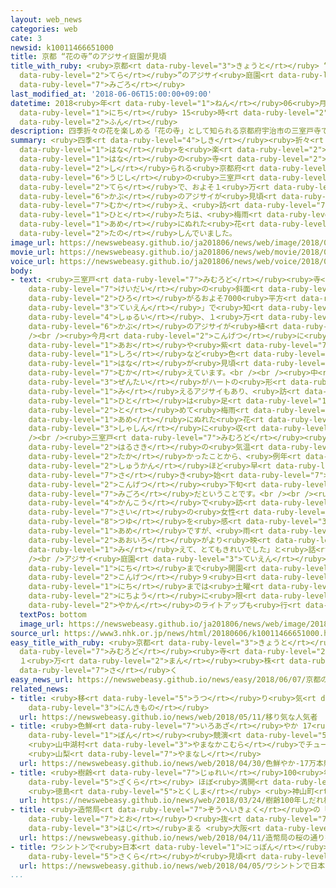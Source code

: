 ```yaml
---
layout: web_news
categories: web
cate: 3
newsid: k10011466651000
title: 京都 “花の寺”のアジサイ庭園が見頃
title_with_ruby: <ruby>京都<rt data-ruby-level="3">きょうと</rt></ruby> “<ruby>花<rt data-ruby-level="1">はな</rt></ruby>の<ruby>寺<rt
  data-ruby-level="2">てら</rt></ruby>”のアジサイ<ruby>庭園<rt data-ruby-level="3">ていえん</rt></ruby>が<ruby>見頃<rt
  data-ruby-level="7">みごろ</rt></ruby>
last_modified_at: '2018-06-06T15:00:00+09:00'
datetime: 2018<ruby>年<rt data-ruby-level="1">ねん</rt></ruby>06<ruby>月<rt data-ruby-level="1">がつ</rt></ruby>06<ruby>日<rt
  data-ruby-level="1">にち</rt></ruby> 15<ruby>時<rt data-ruby-level="2">じ</rt></ruby>00<ruby>分<rt
  data-ruby-level="2">ふん</rt></ruby>
description: 四季折々の花を楽しめる「花の寺」として知られる京都府宇治市の三室戸寺で、およそ１万株のアジサイが見頃を迎え、訪れた人たちは、梅雨の雨にぬれた花を楽しんでいました。
summary: <ruby>四季<rt data-ruby-level="4">しき</rt></ruby><ruby>折々<rt data-ruby-level="4">おりおり</rt></ruby>の<ruby>花<rt
  data-ruby-level="1">はな</rt></ruby>を<ruby>楽<rt data-ruby-level="2">たの</rt></ruby>しめる「<ruby>花<rt
  data-ruby-level="1">はな</rt></ruby>の<ruby>寺<rt data-ruby-level="2">てら</rt></ruby>」として<ruby>知<rt
  data-ruby-level="2">し</rt></ruby>られる<ruby>京都府<rt data-ruby-level="4">きょうとふ</rt></ruby><ruby>宇治市<rt
  data-ruby-level="6">うじし</rt></ruby>の<ruby>三室戸<rt data-ruby-level="7">みむろど</rt></ruby><ruby>寺<rt
  data-ruby-level="2">てら</rt></ruby>で、およそ１<ruby>万<rt data-ruby-level="2">まん</rt></ruby><ruby>株<rt
  data-ruby-level="6">かぶ</rt></ruby>のアジサイが<ruby>見頃<rt data-ruby-level="7">みごろ</rt></ruby>を<ruby>迎<rt
  data-ruby-level="7">むか</rt></ruby>え、<ruby>訪<rt data-ruby-level="7">おとず</rt></ruby>れた<ruby>人<rt
  data-ruby-level="1">ひと</rt></ruby>たちは、<ruby>梅雨<rt data-ruby-level="8">つゆ</rt></ruby>の<ruby>雨<rt
  data-ruby-level="1">あめ</rt></ruby>にぬれた<ruby>花<rt data-ruby-level="1">はな</rt></ruby>を<ruby>楽<rt
  data-ruby-level="2">たの</rt></ruby>しんでいました。
image_url: https://newswebeasy.github.io/ja201806/news/web/image/2018/06/06/K10011466651_1806061454_1806061458_01_02.jpg
movie_url: https://newswebeasy.github.io/ja201806/news/web/movie/2018/06/06/k10011466651_201806061705_201806061753.mp4
voice_url: https://newswebeasy.github.io/ja201806/news/web/voice/2018/06/06/k10011466651_201806061705_201806061753.mp3
body:
- text: <ruby>三室戸<rt data-ruby-level="7">みむろど</rt></ruby><ruby>寺<rt data-ruby-level="2">てら</rt></ruby>は、<ruby>境内<rt
    data-ruby-level="7">けいだい</rt></ruby>の<ruby>斜面<rt data-ruby-level="7">しゃめん</rt></ruby>に<ruby>広<rt
    data-ruby-level="2">ひろ</rt></ruby>がるおよそ7000<ruby>平方<rt data-ruby-level="3">へいほう</rt></ruby>メートルの「アジサイ<ruby>庭園<rt
    data-ruby-level="3">ていえん</rt></ruby>」で<ruby>知<rt data-ruby-level="2">し</rt></ruby>られ、およそ50<ruby>種類<rt
    data-ruby-level="4">しゅるい</rt></ruby>、１<ruby>万<rt data-ruby-level="2">まん</rt></ruby><ruby>株<rt
    data-ruby-level="6">かぶ</rt></ruby>のアジサイが<ruby>植<rt data-ruby-level="3">う</rt></ruby>えられています。<br
    /><br /><ruby>今月<rt data-ruby-level="2">こんげつ</rt></ruby>に<ruby>入<rt data-ruby-level="1">はい</rt></ruby>って<ruby>青<rt
    data-ruby-level="1">あお</rt></ruby>や<ruby>紫<rt data-ruby-level="7">むらさき</rt></ruby>、それに<ruby>白<rt
    data-ruby-level="1">しろ</rt></ruby>など<ruby>色<rt data-ruby-level="2">いろ</rt></ruby>とりどりの<ruby>花<rt
    data-ruby-level="1">はな</rt></ruby>が<ruby>見頃<rt data-ruby-level="7">みごろ</rt></ruby>を<ruby>迎<rt
    data-ruby-level="7">むか</rt></ruby>えています。<br /><br /><ruby>中<rt data-ruby-level="1">なか</rt></ruby>には<ruby>全体<rt
    data-ruby-level="3">ぜんたい</rt></ruby>がハートの<ruby>形<rt data-ruby-level="2">かたち</rt></ruby>に<ruby>見<rt
    data-ruby-level="1">み</rt></ruby>えるアジサイもあり、<ruby>訪<rt data-ruby-level="7">おとず</rt></ruby>れた<ruby>人<rt
    data-ruby-level="1">ひと</rt></ruby>は<ruby>足<rt data-ruby-level="1">あし</rt></ruby>を<ruby>止<rt
    data-ruby-level="2">と</rt></ruby>めて<ruby>梅雨<rt data-ruby-level="8">つゆ</rt></ruby>の<ruby>雨<rt
    data-ruby-level="1">あめ</rt></ruby>にぬれた<ruby>花<rt data-ruby-level="1">はな</rt></ruby>を<ruby>写真<rt
    data-ruby-level="3">しゃしん</rt></ruby>に<ruby>収<rt data-ruby-level="6">おさ</rt></ruby>めていました。<br
    /><br /><ruby>三室戸<rt data-ruby-level="7">みむろど</rt></ruby><ruby>寺<rt data-ruby-level="2">てら</rt></ruby>によりますと、ことしは<ruby>春先<rt
    data-ruby-level="2">はるさき</rt></ruby>の<ruby>気温<rt data-ruby-level="3">きおん</rt></ruby>が<ruby>高<rt
    data-ruby-level="2">たか</rt></ruby>かったことから、<ruby>例年<rt data-ruby-level="4">れいねん</rt></ruby>よりも１<ruby>週間<rt
    data-ruby-level="2">しゅうかん</rt></ruby>ほど<ruby>早<rt data-ruby-level="1">はや</rt></ruby>く<ruby>咲<rt
    data-ruby-level="7">さ</rt></ruby>き<ruby>始<rt data-ruby-level="7">はじ</rt></ruby>め、<ruby>今月<rt
    data-ruby-level="2">こんげつ</rt></ruby><ruby>下旬<rt data-ruby-level="7">げじゅん</rt></ruby>ごろまでが<ruby>見頃<rt
    data-ruby-level="7">みごろ</rt></ruby>だということです。<br /><br /><ruby>横浜市<rt data-ruby-level="7">よこはまし</rt></ruby>から<ruby>観光<rt
    data-ruby-level="4">かんこう</rt></ruby>で<ruby>訪<rt data-ruby-level="7">おとず</rt></ruby>れた21<ruby>歳<rt
    data-ruby-level="7">さい</rt></ruby>の<ruby>女性<rt data-ruby-level="5">じょせい</rt></ruby>は、「<ruby>梅雨<rt
    data-ruby-level="8">つゆ</rt></ruby>を<ruby>感<rt data-ruby-level="3">かん</rt></ruby>じる<ruby>雨<rt
    data-ruby-level="1">あめ</rt></ruby>ですが、<ruby>雨<rt data-ruby-level="1">あめ</rt></ruby>にぬれたおかげでアジサイの<ruby>青色<rt
    data-ruby-level="2">あおいろ</rt></ruby>がより<ruby>映<rt data-ruby-level="7">は</rt></ruby>えて<ruby>見<rt
    data-ruby-level="1">み</rt></ruby>えて、とてもきれいでした」と<ruby>話<rt data-ruby-level="2">はな</rt></ruby>していました。<br
    /><br />アジサイ<ruby>庭園<rt data-ruby-level="3">ていえん</rt></ruby>は<ruby>来月<rt data-ruby-level="2">らいげつ</rt></ruby>８<ruby>日<rt
    data-ruby-level="1">にち</rt></ruby>まで<ruby>開園<rt data-ruby-level="3">かいえん</rt></ruby>し、<ruby>今月<rt
    data-ruby-level="2">こんげつ</rt></ruby>９<ruby>日<rt data-ruby-level="1">にち</rt></ruby>から24<ruby>日<rt
    data-ruby-level="1">にち</rt></ruby>までは<ruby>土曜<rt data-ruby-level="2">どよう</rt></ruby>と<ruby>日曜<rt
    data-ruby-level="2">にちよう</rt></ruby>に<ruby>限<rt data-ruby-level="5">かぎ</rt></ruby>り、<ruby>夜間<rt
    data-ruby-level="2">やかん</rt></ruby>のライトアップも<ruby>行<rt data-ruby-level="2">おこな</rt></ruby>われます。
  textPos: bottom
  image_url: https://newswebeasy.github.io/ja201806/news/web/image/2018/06/06/K10011466651_1806061454_1806061458_01_03.jpg
source_url: https://www3.nhk.or.jp/news/html/20180606/k10011466651000.html
easy_title_with_ruby: <ruby>京都<rt data-ruby-level="3">きょうと</rt></ruby>の<ruby>三室戸<rt
  data-ruby-level="7">みむろど</rt></ruby><ruby>寺<rt data-ruby-level="2">てら</rt></ruby>
  １<ruby>万<rt data-ruby-level="2">まん</rt></ruby><ruby>株<rt data-ruby-level="6">かぶ</rt></ruby>のあじさいが<ruby>咲<rt
  data-ruby-level="7">さ</rt></ruby>く
easy_news_url: https://newswebeasy.github.io/news/easy/2018/06/07/京都の三室戸寺-1万株のあじさいが咲く
related_news:
- title: <ruby>移<rt data-ruby-level="5">うつ</rt></ruby>り<ruby>気<rt data-ruby-level="5">ぎ</rt></ruby>な<ruby>人気者<rt
    data-ruby-level="3">にんきもの</rt></ruby>
  url: https://newswebeasy.github.io/news/web/2018/05/11/移り気な人気者
- title: <ruby>色鮮<rt data-ruby-level="7">いろあざ</rt></ruby>やか 17<ruby>万<rt data-ruby-level="2">まん</rt></ruby><ruby>本<rt
    data-ruby-level="1">ぼん</rt></ruby><ruby>競演<rt data-ruby-level="5">きょうえん</rt></ruby>
    <ruby>山中湖村<rt data-ruby-level="3">やまなかこむら</rt></ruby>でチューリップ<ruby>見頃<rt data-ruby-level="7">みごろ</rt></ruby>
    <ruby>山梨<rt data-ruby-level="7">やまなし</rt></ruby>
  url: https://newswebeasy.github.io/news/web/2018/04/30/色鮮やか-17万本競演-山中湖村でチューリップ見頃-山梨
- title: <ruby>樹齢<rt data-ruby-level="7">じゅれい</rt></ruby>100<ruby>年<rt data-ruby-level="1">ねん</rt></ruby>しだれ<ruby>桜<rt
    data-ruby-level="5">ざくら</rt></ruby> ほぼ<ruby>満開<rt data-ruby-level="4">まんかい</rt></ruby>
    <ruby>徳島<rt data-ruby-level="5">とくしま</rt></ruby> <ruby>神山町<rt data-ruby-level="3">かみやまちょう</rt></ruby>
  url: https://newswebeasy.github.io/news/web/2018/03/24/樹齢100年しだれ桜-ほぼ満開-徳島-神山町
- title: <ruby>造幣局<rt data-ruby-level="7">ぞうへいきょく</rt></ruby>の「<ruby>桜<rt data-ruby-level="5">さくら</rt></ruby>の<ruby>通<rt
    data-ruby-level="7">とお</rt></ruby>り<ruby>抜<rt data-ruby-level="7">ぬ</rt></ruby>け」<ruby>始<rt
    data-ruby-level="3">はじ</rt></ruby>まる <ruby>大阪<rt data-ruby-level="8">おおさか</rt></ruby>
  url: https://newswebeasy.github.io/news/web/2018/04/11/造幣局の桜の通り抜け始まる-大阪
- title: ワシントンで<ruby>日本<rt data-ruby-level="1">にっぽん</rt></ruby>から<ruby>寄贈<rt data-ruby-level="7">きぞう</rt></ruby>の<ruby>桜<rt
    data-ruby-level="5">さくら</rt></ruby>が<ruby>見頃<rt data-ruby-level="7">みごろ</rt></ruby>
  url: https://newswebeasy.github.io/news/web/2018/04/05/ワシントンで日本から寄贈の桜が見頃
...
```

